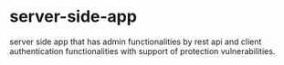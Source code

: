 # server-side-app
 server side app that has admin functionalities by rest api and client authentication functionalities with support of protection vulnerabilities.
